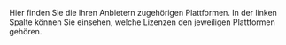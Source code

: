 Hier finden Sie die Ihren Anbietern zugehörigen Plattformen. In der linken Spalte können Sie einsehen, welche Lizenzen den jeweiligen Plattformen gehören. 
